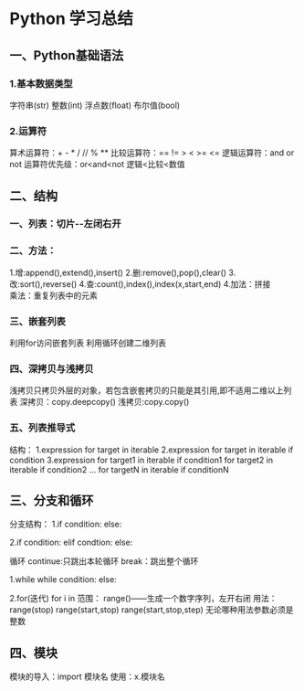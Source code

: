 # Python 学习总结

## 一、Python基础语法

### 1.基本数据类型
字符串(str)
整数(int)
浮点数(float)
布尔值(bool)

### 2.运算符
算术运算符：+ - * / // % **
比较运算符：== != > < >= <=
逻辑运算符：and or not
运算符优先级：or<and<not
             逻辑<比较<数值

## 二、结构
### 一、列表：切片--左闭右开
### 二、方法：
1.增:append(),extend(),insert()
2.删:remove(),pop(),clear()
3.改:sort(),reverse()
4.查:count(),index(),index(x,start,end)
4.加法：拼接  
  乘法：重复列表中的元素
### 三、嵌套列表
利用for访问嵌套列表
利用循环创建二维列表

### 四、深拷贝与浅拷贝
浅拷贝只拷贝外层的对象，若包含嵌套拷贝的只能是其引用,即不适用二维以上列表
深拷贝：copy.deepcopy()
浅拷贝:copy.copy()

### 五、列表推导式
结构：
1.expression for target in iterable
2.expression for target in iterable if condition
3.expression for target1 in iterable if condition1
           for target2 in iterable if condition2
           ...
           for targetN in iterable if conditionN

## 三、分支和循环
分支结构：
1.if condition:
  else:

2.if condition:
  elif condtion:
  else:

循环
continue:只跳出本轮循环
break：跳出整个循环

1.while
while condition:
else:

2.for(迭代)
for i in 范围：
range()——生成一个数字序列，左开右闭
用法：range(stop)  range(start,stop)  range(start,stop,step) 
无论哪种用法参数必须是整数

## 四、模块
模块的导入：import 模块名
使用：x.模块名





